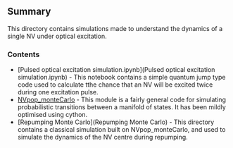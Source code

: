 ## Summary 
This directory contains simulations made to understand the dynamics of a single NV under optical excitation. 

### Contents
* [Pulsed optical excitation simulation.ipynb](Pulsed optical excitation simulation.ipynb) - This notebook contains a simple quantum jump type code used to calculate tthe chance that an NV will be excited twice during one excitation pulse.
* [NVpop_monteCarlo](NVpop_monteCarlo) - This module is a fairly general code for simulating probabilistic transitions between a manifold of states. It has been mildly optimised using cython.
* [Repumping Monte Carlo](Repumping Monte Carlo) - This directory contains a classical simulation built on NVpop_monteCarlo, and used to simulate the dynamics of the NV centre during repumping.
